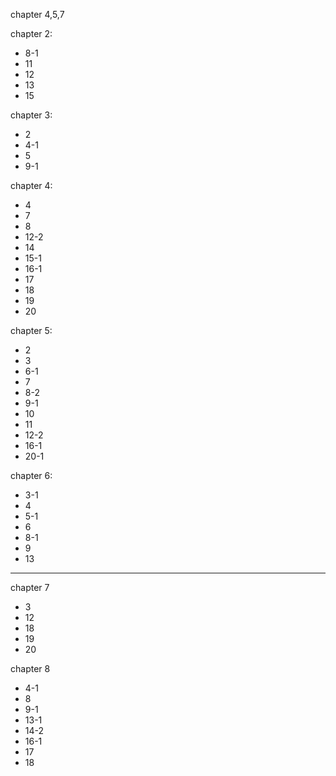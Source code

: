 chapter 4,5,7

chapter 2: 
+ 8-1
+ 11
+ 12
+ 13
+ 15

chapter 3:
+ 2
+ 4-1
+ 5
+ 9-1


chapter 4:
+ 4 
+ 7
+ 8
+ 12-2
+ 14
+ 15-1
+ 16-1
+ 17
+ 18
+ 19
+ 20 

chapter 5: 
+ 2
+ 3 
+ 6-1
+ 7
+ 8-2
+ 9-1
+ 10
+ 11
+ 12-2
+ 16-1
+ 20-1

chapter 6:
+ 3-1
+ 4
+ 5-1
+ 6
+ 8-1
+ 9
+ 13

---------------
chapter 7
+ 3
+ 12
+ 18 
+ 19
+ 20

chapter 8
+ 4-1
+ 8
+ 9-1
+ 13-1
+ 14-2
+ 16-1
+ 17
+ 18

